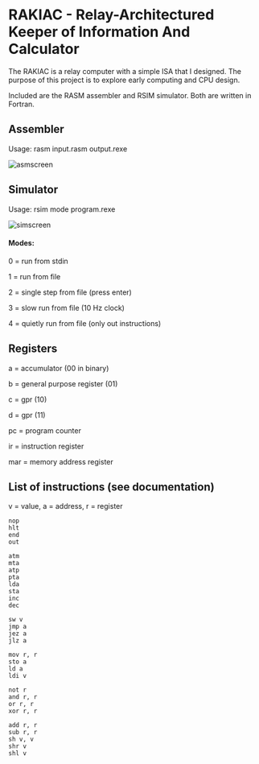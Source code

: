 # RAKIAC - Relay-Architectured Keeper of Information And Calculator

The RAKIAC is a relay computer with a simple ISA that I designed.
The purpose of this project is to explore early computing and CPU design.

Included are the RASM assembler and RSIM simulator. Both are written in Fortran.

## Assembler

Usage: rasm input.rasm output.rexe

![asmscreen](https://user-images.githubusercontent.com/12766039/68814179-d063bf80-0680-11ea-8f71-9be1fd8b7e75.png)

## Simulator

Usage: rsim mode program.rexe

![simscreen](https://user-images.githubusercontent.com/12766039/68814178-ce99fc00-0680-11ea-9394-60347a9ef967.png)

#### Modes:

0 = run from stdin

1 = run from file

2 = single step from file (press enter)

3 = slow run from file (10 Hz clock)

4 = quietly run from file (only out instructions)

## Registers

a = accumulator (00 in binary)

b = general purpose register (01)

c = gpr (10)

d = gpr (11)

pc = program counter

ir = instruction register

mar = memory address register

## List of instructions (see documentation)

v = value, a = address, r = register

```
nop
hlt
end
out

atm
mta
atp
pta
lda
sta
inc
dec

sw v
jmp a
jez a
jlz a

mov r, r
sto a
ld a
ldi v

not r
and r, r
or r, r
xor r, r

add r, r
sub r, r
sh v, v
shr v
shl v
```
